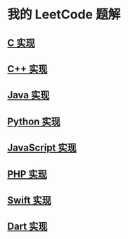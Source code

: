 # 我的 LeetCode 题解

## [C 实现](./c.md)

## [C++ 实现](./cpp.md)

## [Java 实现](./java.md)

## [Python 实现](./python.md)

## [JavaScript 实现](./javascript.md)

## [PHP 实现](./php.md)

## [Swift 实现](./swift.md)

## [Dart 实现](./dart.md)
